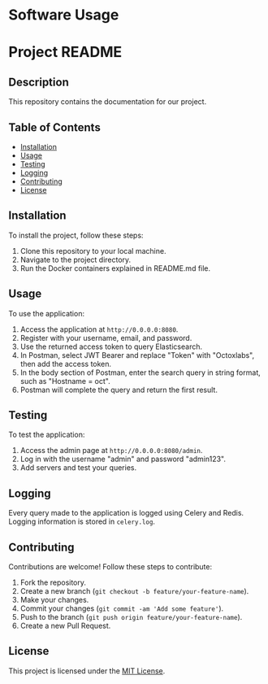 # Software Usage


# Project README

## Description
This repository contains the documentation for our project.

## Table of Contents
- [Installation](#installation)
- [Usage](#usage)
- [Testing](#testing)
- [Logging](#logging)
- [Contributing](#contributing)
- [License](#license)

## Installation
To install the project, follow these steps:
1. Clone this repository to your local machine.
2. Navigate to the project directory.
3. Run the Docker containers explained in README.md file.

## Usage
To use the application:
1. Access the application at `http://0.0.0.0:8080`.
2. Register with your username, email, and password.
3. Use the returned access token to query Elasticsearch.
4. In Postman, select JWT Bearer and replace "Token" with "Octoxlabs", then add the access token.
5. In the body section of Postman, enter the search query in string format, such as "Hostname = oct".
6. Postman will complete the query and return the first result.

## Testing
To test the application:
1. Access the admin page at `http://0.0.0.0:8080/admin`.
2. Log in with the username "admin" and password "admin123".
3. Add servers and test your queries.

## Logging
Every query made to the application is logged using Celery and Redis. Logging information is stored in `celery.log`.

## Contributing
Contributions are welcome! Follow these steps to contribute:
1. Fork the repository.
2. Create a new branch (`git checkout -b feature/your-feature-name`).
3. Make your changes.
4. Commit your changes (`git commit -am 'Add some feature'`).
5. Push to the branch (`git push origin feature/your-feature-name`).
6. Create a new Pull Request.

## License
This project is licensed under the [MIT License](LICENSE).
